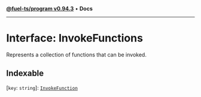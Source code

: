 [**@fuel-ts/program v0.94.3**](../index.md) • **Docs**

***

# Interface: InvokeFunctions

Represents a collection of functions that can be invoked.

## Indexable

 \[`key`: `string`\]: [`InvokeFunction`](InvokeFunction.md)
